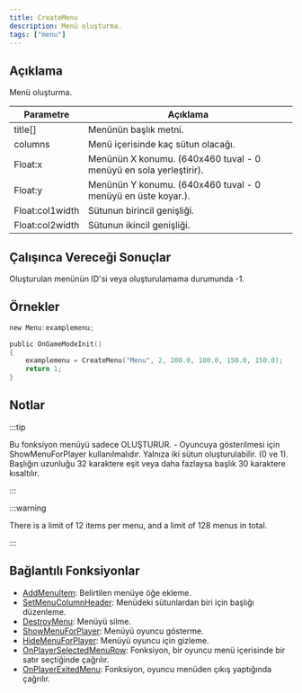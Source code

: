 ```yaml
---
title: CreateMenu
description: Menü oluşturma.
tags: ["menu"]
---
```


## Açıklama

Menü oluşturma.

| Parametre       | Açıklama                                                                            |
| --------------- | ----------------------------------------------------------------------------------- |
| title[]         | Menünün başlık metni.                                                               |
| columns         | Menü içerisinde kaç sütun olacağı.                                                  |
| Float:x         | Menünün X konumu. (640x460 tuval - 0 menüyü en sola yerleştirir).                   |
| Float:y         | Menünün Y konumu. (640x460 tuval - 0 menüyü en üste koyar.).                        |
| Float:col1width | Sütunun birincil genişliği.                                                         |
| Float:col2width | Sütunun ikincil genişliği.                                                          |

## Çalışınca Vereceği Sonuçlar

Oluşturulan menünün ID'si veya oluşturulamama durumunda -1.

## Örnekler

```c
new Menu:examplemenu;

public OnGameModeInit()
{
    examplemenu = CreateMenu("Menu", 2, 200.0, 100.0, 150.0, 150.0);
    return 1;
}
```

## Notlar

:::tip

Bu fonksiyon menüyü sadece OLUŞTURUR. - Oyuncuya gösterilmesi için ShowMenuForPlayer kullanılmalıdır. Yalnıza iki sütun oluşturulabilir. (0 ve 1). Başlığın uzunluğu 32 karaktere eşit veya daha fazlaysa başlık 30 karaktere kısaltılır.

:::

:::warning

There is a limit of 12 items per menu, and a limit of 128 menus in total.

:::

## Bağlantılı Fonksiyonlar

- [AddMenuItem](AddMenuItem): Belirtilen menüye öğe ekleme.
- [SetMenuColumnHeader](SetMenuColumnHeader): Menüdeki sütunlardan biri için başlığı düzenleme.
- [DestroyMenu](DestroyMenu): Menüyü silme.
- [ShowMenuForPlayer](ShowMenuForPlayer): Menüyü oyuncu gösterme.
- [HideMenuForPlayer](HideMenuForPlayer): Menüyü oyuncu için gizleme.
- [OnPlayerSelectedMenuRow](../callbacks/OnPlayerSelectedMenuRow): Fonksiyon, bir oyuncu menü içerisinde bir satır seçtiğinde çağrılır.
- [OnPlayerExitedMenu](../callbacks/OnPlayerExitedMenu): Fonksiyon, oyuncu menüden çıkış yaptığında çağrılır.
